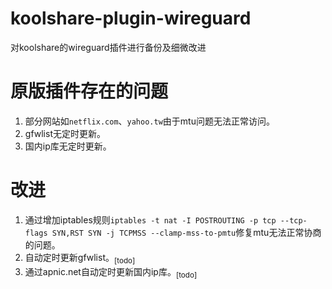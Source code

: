 # koolshare-plugin-wireguard
对koolshare的wireguard插件进行备份及细微改进

# 原版插件存在的问题
1. 部分网站如```netflix.com```、```yahoo.tw```由于mtu问题无法正常访问。
2. gfwlist无定时更新。
3. 国内ip库无定时更新。

# 改进
1. 通过增加iptables规则```iptables -t nat -I POSTROUTING -p tcp --tcp-flags SYN,RST SYN -j TCPMSS --clamp-mss-to-pmtu```修复mtu无法正常协商的问题。
2. 自动定时更新gfwlist。<sub>[todo]</sub>
3. 通过apnic.net自动定时更新国内ip库。<sub>[todo]</sub>
